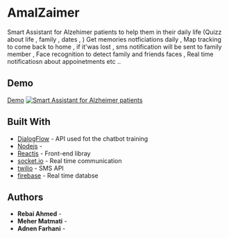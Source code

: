 # AmalZaimer

Smart Assistant for Alzehimer patients to help them in their daily life (Quizz about life , family , dates , )
Get memories notficiations daily , Map tracking to come back to home , if it'was lost , sms notification will be sent to family member , Face recognition to detect family and friends faces , Real time notificatiosn about appoinetments etc ..





## Demo 

[Demo](https://www.youtube.com/watch?v=abluc9FK8KE "Demo")
[![Smart Assistant for Alzheimer patients](http://i3.ytimg.com/vi/abluc9FK8KE/hqdefault.jpg)](https://www.youtube.com/watch?v=abluc9FK8KE "")



## Built With

* [DialogFlow](https://dialogflow.com/) - API used fot the chatbot training 
* [Nodejs](https://nodejs.org/en/) - 
* [Reactjs](https://reactjs.org/) - Front-end libray 
* [socket.io](https://socket.io/) - Real time communication
* [twilio](https://www.twilio.com/docs/usage/api) - SMS API
* [firebase](https://firebase.google.com) - Real time databse

 

## Authors

* **Rebai Ahmed** - 
* **Meher Matmati** - 
* **Adnen Farhani** - 





